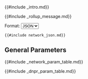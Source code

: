 {{#include _intro.md}}

{{#include _rollup_message.md}}

<style>.hide{ display: none;}</style>
<label>
  Format:
  <select class="scheme" name="scheme">
    <option value="json">JSON</option>
    <option value="xml">XML</option>
    <option value="csv">CSV</option>
    <option value="curl">cURL</option>
  </select>
</label>

<div class="result-json">

    {{#include network_json.md}}

</div>

<div class="result-xml hide">

    {{#include network_xml.md}}

</div>

<div class="result-csv hide">

    {{#include network_csv.md}}

</div>

<div class="result-curl hide">

    {{#include network_curl.md}}

</div>
<script src="schemesRender.js"></script>

<div style="{display: none;}">

</div>

## General Parameters

{{#include _network_param_table.md}}

{{#include _dnpr_param_table.md}}
